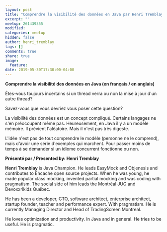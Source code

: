 ```yaml
---
layout: post
title: "Comprendre la visibilité des données en Java par Henri Tremblay"
excerpt: ""
meetup: 261439355
modified:
categories: meetup
hidden: false
author: henri_tremblay
tags: []
comments: true
share: true
image:
  feature:
date: 2019-05-30T17:30:00-04:00
---
```


__Comprendre la visibilité des données en Java (en français / en anglais)__

Êtes-vous toujours incertains si un thread verra ou non la mise à jour d'un autre thread? 

Savez-vous que vous devriez vous poser cette question?

La visibilité des données est un concept compliqué. 
Certains langages ne s'en préoccupent même pas. 
Heureusement, en Java il y a un modèle mémoire. 
Il prévient l'aléatoire. 
Mais il n'est pas très digeste.

L'idée n'est pas de tout comprendre le modèle (personne ne le comprend), mais d'avoir une série d'exemples qui marchent. 
Pour passer moins de temps à se demander si un idiome concurrent fonctionne ou non.

__Présenté par / Presented by: Henri Tremblay__

**Henri Tremblay** is Java Champion. 
He leads EasyMock and Objenesis and contributes to Ehcache open source projects. 
When he was young, he made popular class mocking, invented partial mocking and was coding with pragmatism. 
The social side of him leads the Montréal JUG and Devoxx4kids Québec.

He has been a developer, CTO, software architect, enterprise architect, startup founder, teacher and performance expert. 
With pragmatism. 
He is currently Managing Director and Head of TradingScreen Montreal.

He loves optimization and productivity. 
In Java and in general. 
He tries to be useful. 
He is pragmatic.

